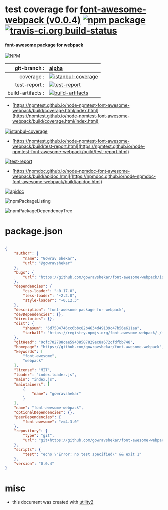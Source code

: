 # test coverage for  [font-awesome-webpack (v0.0.4)](https://github.com/gowravshekar/font-awesome-webpack)  [![npm package](https://img.shields.io/npm/v/npmtest-font-awesome-webpack.svg?style=flat-square)](https://www.npmjs.org/package/npmtest-font-awesome-webpack) [![travis-ci.org build-status](https://api.travis-ci.org/npmtest/node-npmtest-font-awesome-webpack.svg)](https://travis-ci.org/npmtest/node-npmtest-font-awesome-webpack)
#### font-awesome package for webpack

[![NPM](https://nodei.co/npm/font-awesome-webpack.png?downloads=true&downloadRank=true&stars=true)](https://www.npmjs.com/package/font-awesome-webpack)

| git-branch : | [alpha](https://github.com/npmtest/node-npmtest-font-awesome-webpack/tree/alpha)|
|--:|:--|
| coverage : | [![istanbul-coverage](https://npmtest.github.io/node-npmtest-font-awesome-webpack/build/coverage.badge.svg)](https://npmtest.github.io/node-npmtest-font-awesome-webpack/build/coverage.html/index.html)|
| test-report : | [![test-report](https://npmtest.github.io/node-npmtest-font-awesome-webpack/build/test-report.badge.svg)](https://npmtest.github.io/node-npmtest-font-awesome-webpack/build/test-report.html)|
| build-artifacts : | [![build-artifacts](https://npmtest.github.io/node-npmtest-font-awesome-webpack/glyphicons_144_folder_open.png)](https://github.com/npmtest/node-npmtest-font-awesome-webpack/tree/gh-pages/build)|

- [https://npmtest.github.io/node-npmtest-font-awesome-webpack/build/coverage.html/index.html](https://npmtest.github.io/node-npmtest-font-awesome-webpack/build/coverage.html/index.html)

[![istanbul-coverage](https://npmtest.github.io/node-npmtest-font-awesome-webpack/build/screenCapture.buildCi.browser.%252Ftmp%252Fbuild%252Fcoverage.lib.html.png)](https://npmtest.github.io/node-npmtest-font-awesome-webpack/build/coverage.html/index.html)

- [https://npmtest.github.io/node-npmtest-font-awesome-webpack/build/test-report.html](https://npmtest.github.io/node-npmtest-font-awesome-webpack/build/test-report.html)

[![test-report](https://npmtest.github.io/node-npmtest-font-awesome-webpack/build/screenCapture.buildCi.browser.%252Ftmp%252Fbuild%252Ftest-report.html.png)](https://npmtest.github.io/node-npmtest-font-awesome-webpack/build/test-report.html)

- [https://npmdoc.github.io/node-npmdoc-font-awesome-webpack/build/apidoc.html](https://npmdoc.github.io/node-npmdoc-font-awesome-webpack/build/apidoc.html)

[![apidoc](https://npmdoc.github.io/node-npmdoc-font-awesome-webpack/build/screenCapture.buildCi.browser.%252Ftmp%252Fbuild%252Fapidoc.html.png)](https://npmdoc.github.io/node-npmdoc-font-awesome-webpack/build/apidoc.html)

![npmPackageListing](https://npmtest.github.io/node-npmtest-font-awesome-webpack/build/screenCapture.npmPackageListing.svg)

![npmPackageDependencyTree](https://npmtest.github.io/node-npmtest-font-awesome-webpack/build/screenCapture.npmPackageDependencyTree.svg)



# package.json

```json

{
    "author": {
        "name": "Gowrav Shekar",
        "url": "@gowravshekar"
    },
    "bugs": {
        "url": "https://github.com/gowravshekar/font-awesome-webpack/issues"
    },
    "dependencies": {
        "css-loader": "~0.17.0",
        "less-loader": "~2.2.0",
        "style-loader": "~0.12.3"
    },
    "description": "font-awesome package for webpack",
    "devDependencies": {},
    "directories": {},
    "dist": {
        "shasum": "6d7584746cc6bbc82b4634d49139c47b56e611aa",
        "tarball": "https://registry.npmjs.org/font-awesome-webpack/-/font-awesome-webpack-0.0.4.tgz"
    },
    "gitHead": "0cfc702788cae59438587829ec8a672cfdfbb748",
    "homepage": "https://github.com/gowravshekar/font-awesome-webpack",
    "keywords": [
        "font-awesome",
        "webpack"
    ],
    "license": "MIT",
    "loader": "index.loader.js",
    "main": "index.js",
    "maintainers": [
        {
            "name": "gowravshekar"
        }
    ],
    "name": "font-awesome-webpack",
    "optionalDependencies": {},
    "peerDependencies": {
        "font-awesome": ">=4.3.0"
    },
    "repository": {
        "type": "git",
        "url": "git+https://github.com/gowravshekar/font-awesome-webpack.git"
    },
    "scripts": {
        "test": "echo \"Error: no test specified\" && exit 1"
    },
    "version": "0.0.4"
}
```



# misc
- this document was created with [utility2](https://github.com/kaizhu256/node-utility2)

